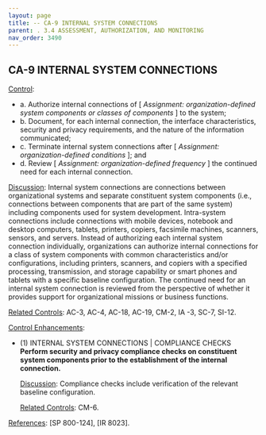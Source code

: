 ```yaml
---
layout: page
title: -- CA-9 INTERNAL SYSTEM CONNECTIONS 
parent: . 3.4 ASSESSMENT, AUTHORIZATION, AND MONITORING 
nav_order: 3490 
---
```


## CA-9 INTERNAL SYSTEM CONNECTIONS

<ins>Control</ins>:

* a. Authorize internal connections of [ _Assignment: organization-defined system components or classes of components_ ] to the system;
* b. Document, for each internal connection, the interface characteristics, security and privacy requirements, and the nature of the information communicated;
* c. Terminate internal system connections after [ _Assignment: organization-defined conditions_ ]; and
* d. Review [ _Assignment: organization-defined frequency_ ] the continued need for each internal connection.

<ins>Discussion</ins>: Internal system connections are connections between organizational systems and separate constituent system components (i.e., connections between components that are part of the same system) including components used for system development. Intra-system connections include connections with mobile devices, notebook and desktop computers, tablets, printers, copiers, facsimile machines, scanners, sensors, and servers. Instead of authorizing each internal system connection individually, organizations can authorize internal connections for a class of system components with common characteristics and/or configurations, including printers, scanners, and copiers with a specified processing, transmission, and storage capability or smart phones and tablets with a specific baseline configuration. The continued need for an internal system connection is reviewed from the perspective of whether it provides support for organizational missions or business functions.

<ins>Related Controls</ins>: AC-3, AC-4, AC-18, AC-19, CM-2, IA -3, SC-7, SI-12.

<ins>Control Enhancements</ins>:

* (1) INTERNAL SYSTEM CONNECTIONS | COMPLIANCE CHECKS<br>
**Perform security and privacy compliance checks on constituent system components prior to the establishment of the internal connection.**

    <ins>Discussion</ins>: Compliance checks include verification of the relevant baseline configuration.

    <ins>Related Controls</ins>: CM-6.

<ins>References</ins>: [SP 800-124], [IR 8023].
